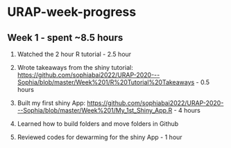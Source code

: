 # URAP-week-progress

## Week 1 - spent ~8.5 hours

1. Watched the 2 hour R tutorial - 2.5 hour

2. Wrote takeaways from the shiny tutorial:  https://github.com/sophiabai2022/URAP-2020---Sophia/blob/master/Week%201/R%20Tutorial%20Takeaways   - 0.5 hours

3. Built my first shiny App: https://github.com/sophiabai2022/URAP-2020---Sophia/blob/master/Week%201/My_1st_Shiny_App.R - 4 hours

4. Learned how to build folders and move folders in Github

5. Reviewed codes for dewarming for the shiny App - 1 hour
